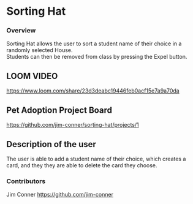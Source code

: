 # Sorting Hat

### Overview
Sorting Hat allows the user to sort a student name of their choice in a randomly selected House.  
Students can then be removed from class by pressing the Expel button.

## LOOM VIDEO
https://www.loom.com/share/23d3deabc19446feb0acf15e7a9a70da

## Pet Adoption Project Board
https://github.com/jim-conner/sorting-hat/projects/1

## Description of the user
The user is able to add a student name of their choice, which creates a card, 
and they they are able to delete the card they choose.

### Contributors
Jim Conner https://github.com/jim-conner
